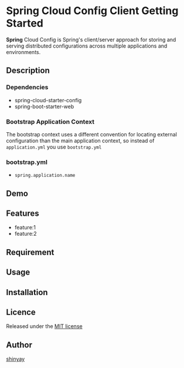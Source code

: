 # Spring Cloud Config Client Getting Started

**Spring** Cloud Config is Spring's client/server approach for storing and serving distributed configurations across multiple applications and environments.

## Description
### Dependencies
- spring-cloud-starter-config
- spring-boot-starter-web

### Bootstrap Application Context
The bootstrap context uses a different convention for locating external configuration than the main application context, so instead of `application.yml` you use `bootstrap.yml`

### bootstrap.yml

- `spring.application.name`

## Demo

## Features

- feature:1
- feature:2

## Requirement

## Usage

## Installation

## Licence

Released under the [MIT license](https://gist.githubusercontent.com/shinyay/56e54ee4c0e22db8211e05e70a63247e/raw/34c6fdd50d54aa8e23560c296424aeb61599aa71/LICENSE)

## Author

[shinyay](https://github.com/shinyay)
